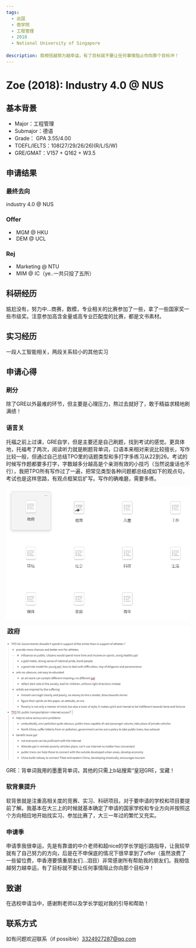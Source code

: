 ```yaml
---
tags:
  - 出国
  - 商学院
  - 工程管理
  - 2018
  - National University of Singapore

description: 我相信越努力越幸运，有了目标就不要让任何事情阻止你向那个目标冲！
---
```


# Zoe (2018): Industry 4.0 @ NUS

## 基本背景

- Major：工程管理
- Submajor：德语
- Grade： GPA 3.55/4.00
- TOEFL/IELTS：108(27/29/26/26)(R/L/S/W)
- GRE/GMAT：V157 + Q162 + W3.5

## 申请结果

### 最终去向

industry 4.0 @ NUS

### Offer

- ​ MGM @ HKU
- ​ DEM @ UCL

### Rej

- ​ Marketing @ NTU
- ​ MIM @ IC（ye..一共只投了五所）

## 科研经历

尴尬没有，努力中...商赛，数模，专业相关的比赛参加了一些，拿了一些国家奖一些市级奖。注意参加高含金量或高专业匹配度的比赛，都是文书素材。

## 实习经历

一段人工智能相关，两段关系较小的其他实习

## 申请心得

### 刷分

除了GRE以外最难的环节，但主要是心理压力，熬过去就好了，敢于精益求精地刷满绩！

### 语言关

托福之前上过课，GRE自学，但是主要还是自己刷题，找到考试的感觉。更具体地，托福考了两次，阅读听力就是刷题背单词，口语本来相对来说比较擅长，写作比较一般，但通过自己总结TPO里的话题类型和多打字多练习从22到26。考试的时候写作题都要多打字，字数越多分越高是个亲测有效的小技巧（当然说废话也不行），我把TPO所有写作过了一遍，把常见类型各种问题都总结成如下的观点句，考试也是这样思路，有观点框架后扩写。写作的确难磨，需要多练。

![image1](1.png)

![image2](2.png)

GRE：背单词我用的墨墨背单词，其他的只需上b站搜索“皇冠GRE，宝藏！

### 软背景提升

软背景就是注重高相关度的竞赛、实习、科研项目。对于要申请的学校和项目要提前了解。我基本在大三上的时候就基本确定了申请的国家学校和专业方向并按照这个方向相应地开始找实习、参加比赛了，大三一年过的繁忙又充实。

### 申请季

申请季我很幸运，先是有靠谱的中介老师和超nice的学长学姐引路指导，让我较早就有了自己努力的方向，后是在不申保底的情况下很早拿到了offer（虽然浪费了一些留位费，申香港要慎重朋友们...泪目）非常感谢所有帮助我的朋友们。我相信越努力越幸运，有了目标就不要让任何事情阻止你向那个目标冲！

## 致谢

在选校申请当中，感谢荆老师以及学长学姐对我的引导和帮助！

## 联系方式

如有问题欢迎联系（if possible）3324927287@qq.com
